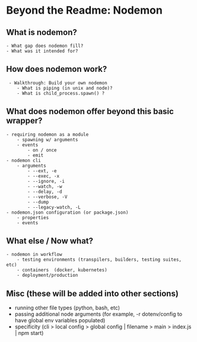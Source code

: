 # Beyond the Readme: Nodemon

## What is nodemon?

    - What gap does nodemon fill?
    - What was it intended for?

## How does nodemon work?

     - Walkthrough: Build your own nodemon
        - What is piping (in unix and node)?
        - What is child_process.spawn() ?

## What does nodemon offer beyond this basic wrapper?

    - requiring nodemon as a module
        - spawning w/ arguments
        - events
            - on / once
            - emit
    - nodemon cli
        - arguments
            - --ext, -e
            - --exec, -x
            - --ignore, -i
            - --watch, -w
            - --delay, -d
            - --verbose, -V
            - --dump
            - --legacy-watch, -L
    - nodemon.json configuration (or package.json)
        - properties
        - events

## What else / Now what?

    - nodemon in workflow
        - testing environments (transpilers, builders, testing suites, etc)
        - containers  (docker, kubernetes)
        - deployment/production

## Misc (these will be added into other sections)
- running other file types (python, bash, etc)
- passing additional node arguments (for example, -r dotenv/config to have global env variables populated)
- specificity (cli > local config > global config | filename > main > index.js | npm start)